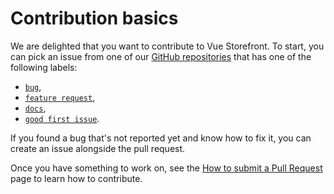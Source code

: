# Contribution basics

We are delighted that you want to contribute to Vue Storefront. To start, you can pick an issue from one of our [GitHub repositories](https://github.com/vuestorefront/) that has one of the following labels:

* [`bug`](https://github.com/vuestorefront/vue-storefront/issues?q=is%3Aopen+is%3Aissue+label%3Abug),
* [`feature request`](https://github.com/vuestorefront/vue-storefront/issues?q=is%3Aopen+is%3Aissue+label%3A%22feature+request%22),
* [`docs`](https://github.com/vuestorefront/vue-storefront/issues?q=is%3Aopen+is%3Aissue+label%3Adocs),
* [`good first issue`](https://github.com/vuestorefront/vue-storefront/issues?q=is%3Aopen+is%3Aissue+label%3A%22good+first+issue%22).

If you found a bug that's not reported yet and know how to fix it, you can create an issue alongside the pull request.

Once you have something to work on, see the [How to submit a Pull Request](./how-to-submit-pull-request.html) page to learn how to contribute.
